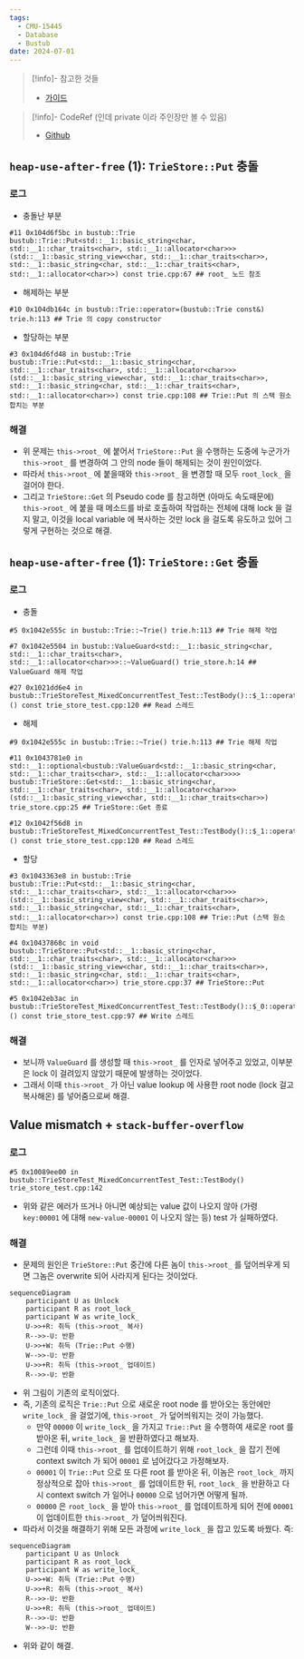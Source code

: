 ```yaml
---
tags:
  - CMU-15445
  - Database
  - Bustub
date: 2024-07-01
---
```

> [!info]- 참고한 것들
> - [가이드](https://15445.courses.cs.cmu.edu/fall2023/project0/)

> [!info]- CodeRef (인데 private 이라 주인장만 볼 수 있음)
> - [Github](https://github.com/haeramkeem/bustub-private.idbs.fall.2023.cs.cmu.edu/pull/1)

## `heap-use-after-free` (1): `TrieStore::Put` 충돌

### 로그

- 충돌난 부분

```
#11 0x104d6f5bc in bustub::Trie bustub::Trie::Put<std::__1::basic_string<char, std::__1::char_traits<char>, std::__1::allocator<char>>>(std::__1::basic_string_view<char, std::__1::char_traits<char>>, std::__1::basic_string<char, std::__1::char_traits<char>, std::__1::allocator<char>>) const trie.cpp:67 ## root_ 노드 참조
```

- 해제하는 부분

```
#10 0x104db164c in bustub::Trie::operator=(bustub::Trie const&) trie.h:113 ## Trie 의 copy constructor
```

- 할당하는 부분

```
#3 0x104d6fd48 in bustub::Trie bustub::Trie::Put<std::__1::basic_string<char, std::__1::char_traits<char>, std::__1::allocator<char>>>(std::__1::basic_string_view<char, std::__1::char_traits<char>>, std::__1::basic_string<char, std::__1::char_traits<char>, std::__1::allocator<char>>) const trie.cpp:108 ## Trie::Put 의 스택 원소 합치는 부분
```

### 해결

- 위 문제는 `this->root_` 에 붙어서 `TrieStore::Put` 을 수행하는 도중에 누군가가 `this->root_` 를 변경하여 그 안의 node 들이 해제되는 것이 원인이었다.
 - 따라서 `this->root_` 에 붙을때와 `this->root_` 을 변경할 때 모두 `root_lock_` 을 걸어야 한다.
- 그리고 `TrieStore::Get` 의 Pseudo code 를 참고하면 (아마도 속도때문에) `this->root_` 에 붙을 때 메소드를 바로 호출하여 작업하는 전체에 대해 lock 을 걸지 말고, 이것을 local variable 에 복사하는 것만 lock 을 걸도록 유도하고 있어 그렇게 구현하는 것으로 해결.

## `heap-use-after-free` (1): `TrieStore::Get` 충돌

### 로그

- 충돌

```
#5 0x1042e555c in bustub::Trie::~Trie() trie.h:113 ## Trie 해제 작업
```

```
#7 0x1042e5504 in bustub::ValueGuard<std::__1::basic_string<char, std::__1::char_traits<char>, std::__1::allocator<char>>>::~ValueGuard() trie_store.h:14 ## ValueGuard 해제 작업
```

```
#27 0x1021dd6e4 in bustub::TrieStoreTest_MixedConcurrentTest_Test::TestBody()::$_1::operator()() const trie_store_test.cpp:120 ## Read 스레드
```

- 해제

```
#9 0x1042e555c in bustub::Trie::~Trie() trie.h:113 ## Trie 해제 작업
```

```
#11 0x1043781e0 in std::__1::optional<bustub::ValueGuard<std::__1::basic_string<char, std::__1::char_traits<char>, std::__1::allocator<char>>>> bustub::TrieStore::Get<std::__1::basic_string<char, std::__1::char_traits<char>, std::__1::allocator<char>>>(std::__1::basic_string_view<char, std::__1::char_traits<char>>) trie_store.cpp:25 ## TrieStore::Get 종료
```

```
#12 0x1042f56d8 in bustub::TrieStoreTest_MixedConcurrentTest_Test::TestBody()::$_1::operator()() const trie_store_test.cpp:120 ## Read 스레드
```

- 할당

```
#3 0x1043363e8 in bustub::Trie bustub::Trie::Put<std::__1::basic_string<char, std::__1::char_traits<char>, std::__1::allocator<char>>>(std::__1::basic_string_view<char, std::__1::char_traits<char>>, std::__1::basic_string<char, std::__1::char_traits<char>, std::__1::allocator<char>>) const trie.cpp:108 ## Trie::Put (스택 원소 합치는 부분)
```

```
#4 0x10437868c in void bustub::TrieStore::Put<std::__1::basic_string<char, std::__1::char_traits<char>, std::__1::allocator<char>>>(std::__1::basic_string_view<char, std::__1::char_traits<char>>, std::__1::basic_string<char, std::__1::char_traits<char>, std::__1::allocator<char>>) trie_store.cpp:37 ## TrieStore::Put
```

```
#5 0x1042eb3ac in bustub::TrieStoreTest_MixedConcurrentTest_Test::TestBody()::$_0::operator()() const trie_store_test.cpp:97 ## Write 스레드
```

### 해결

- 보니까 `ValueGuard` 를 생성할 때 `this->root_` 를 인자로 넣어주고 있었고, 이부분은 lock 이 걸려있지 않았기 때문에 발생하는 것이었다.
- 그래서 이때 `this->root_` 가 아닌 value lookup 에 사용한 root node (lock 걸고 복사해온) 를 넣어줌으로써 해결.

## Value mismatch + `stack-buffer-overflow`

### 로그

```
#5 0x10089ee00 in bustub::TrieStoreTest_MixedConcurrentTest_Test::TestBody() trie_store_test.cpp:142
```

- 위와 같은 에러가 뜨거나 아니면 예상되는 value 값이 나오지 않아 (가령 `key:00001` 에 대해 `new-value-00001` 이 나오지 않는 등) test 가 실패하였다.

### 해결

- 문제의 원인은 `TrieStore::Put` 중간에 다른 놈이 `this->root_` 를 덮어씌우게 되면 그놈은 overwrite 되어 사라지게 된다는 것이었다.

```mermaid
sequenceDiagram
	participant U as Unlock
	participant R as root_lock_
	participant W as write_lock_
	U->>+R: 취득 (this->root_ 복사)
	R-->>-U: 반환
	U->>+W: 취득 (Trie::Put 수행)
	W-->>-U: 반환
	U->>+R: 취득 (this->root_ 업데이트)
	R-->>-U: 반환
```

- 위 그림이 기존의 로직이었다.
- 즉, 기존의 로직은 `Trie::Put` 으로 새로운 root node 를 받아오는 동안에만 `write_lock_` 을 걸었기에, `this->root_` 가 덮어씌워지는 것이 가능했다.
	- 만약 `00000` 이 `write_lock_` 을 가지고 `Trie::Put` 을 수행하여 새로운 root 를 받아온 뒤, `write_lock_` 을 반환하였다고 해보자.
	- 그런데 이때 `this->root_` 를 업데이트하기 위해 `root_lock_` 을 잡기 전에 context switch 가 되어 `00001` 로 넘어갔다고 가정해보자.
	- `00001` 이 `Trie::Put` 으로 또 다른 root 를 받아온 뒤, 이놈은 `root_lock_` 까지 정상적으로 잡아 `this->root_` 를 업데이트한 뒤, `root_lock_` 을 반환하고 다시 context switch 가 일어나 `00000` 으로 넘어가면 어떻게 될까.
	- `00000` 은 `root_lock_` 을 받아 `this->root_` 를 업데이트하게 되어 전에 `00001` 이 업데이트한 `this->root_` 가 덮어씌워진다.
- 따라서 이것을 해결하기 위해 모든 과정에 `write_lock_` 을 잡고 있도록 바꿨다. 즉:

```mermaid
sequenceDiagram
	participant U as Unlock
	participant R as root_lock_
	participant W as write_lock_
	U->>+W: 취득 (Trie::Put 수행)
	U->>+R: 취득 (this->root_ 복사)
	R-->>-U: 반환
	U->>+R: 취득 (this->root_ 업데이트)
	R-->>-U: 반환
	W-->>-U: 반환
```

- 위와 같이 해결.